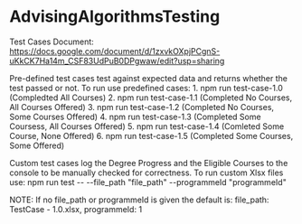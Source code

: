 # AdvisingAlgorithmsTesting


Test Cases Document:
    https://docs.google.com/document/d/1zxvkOXpjPCgnS-uKkCK7Ha14m_CSF83UdPuB0DPgwaw/edit?usp=sharing


Pre-defined test cases test against expected data and returns whether the test passed or not.
To run use predefined cases:
    1. npm run test-case-1.0 (Compledted All Courses)
    2. npm run test-case-1.1 (Completed No Courses, All Courses Offered)
    3. npm run test-case-1.2 (Completed No Courses, Some Courses Offered)
    4. npm run test-case-1.3 (Completed Some Coursess, All Courses Offered)
    5. npm run test-case-1.4 (Comleted Some Course, None Offered)
    6. npm run test-case-1.5 (Completed Some Courses, Some Offered)

Custom test cases log the Degree Progress and the Eligible Courses to the console to be manually checked for correctness.
To run custom Xlsx files use:
    npm run test -- --file_path "file_path" --programmeId "programmeId"


NOTE: If no file_path or programmeId is given the default is:
    file_path: TestCase - 1.0.xlsx,
    programmeId: 1

